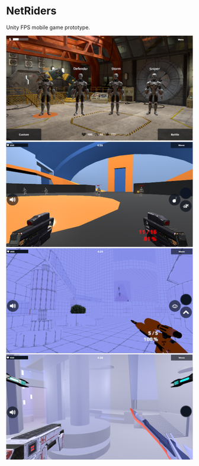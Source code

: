# NetRiders
Unity FPS mobile game prototype.

![Screenshot 1](https://raw.githubusercontent.com/dantist90/NetRiders/main/Promo/Screenshot_0.png)
![Screenshot 2](https://raw.githubusercontent.com/dantist90/NetRiders/main/Promo/Screenshot_1.png)
![Screenshot 3](https://raw.githubusercontent.com/dantist90/NetRiders/main/Promo/Screenshot_2.png)
![Screenshot 4](https://raw.githubusercontent.com/dantist90/NetRiders/main/Promo/Screenshot_3.png)